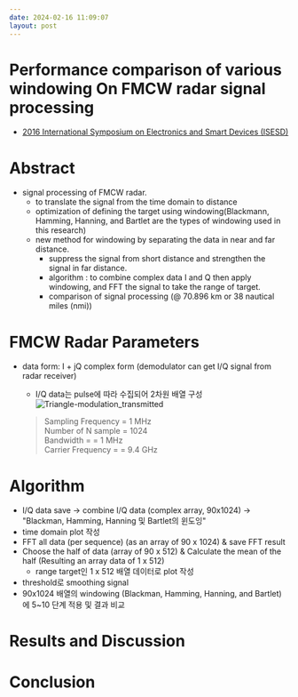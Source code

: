 ```yaml
---
date: 2024-02-16 11:09:07
layout: post
---
```



# Performance comparison of various windowing On FMCW radar signal processing
- [2016 International Symposium on Electronics and Smart Devices (ISESD)](https://ieeexplore.ieee.org/document/7886743)

# Abstract  
- signal processing of FMCW radar. 
  + to translate the signal from the time domain to distance 
  + optimization of defining the target using windowing(Blackmann, Hamming, Hanning, and Bartlet are the types of windowing used in this research)
  + new method for windowing by separating the data in near and far distance. 
    - suppress the signal from short distance and strengthen the signal in far distance. 
    - algorithm : to combine complex data I and Q then apply windowing, and FFT the signal to take the range of target. 
    - comparison of signal processing (@ 70.896 km or 38 nautical miles (nmi))

# FMCW Radar Parameters
- data form:  I + jQ complex form (demodulator can get I/Q signal from radar receiver)
  + I/Q data는 pulse에 따라 수집되어 2차원 배열 구성  
  ![Triangle-modulation_transmitted](https://ieeexplore.ieee.org/mediastore_new/IEEE/content/media/7883473/7886681/7886743/7886743-fig-2-source-small.gif)  
  
  > Sampling Frequency = 1 MHz  
    Number of N sample = 1024  
    Bandwidth = = 1 MHz  
    Carrier Frequency = = 9.4 GHz  

# Algorithm
- I/Q data save → combine I/Q data (complex array, 90x1024) → "Blackman, Hamming, Hanning 및 Bartlet의 윈도잉"
- time domain plot 작성
- FFT all data (per sequence) (as an array of 90 x 1024) & save FFT result
- Choose the half of data (array of 90 x 512) & Calculate the mean of the half (Resulting an array data of 1 x 512)
  + range target인 1 x 512 배열 데이터로 plot 작성
- threshold로 smoothing signal
- 90x1024 배열의 windowing (Blackman, Hamming, Hanning, and Bartlet)에 5~10 단계 적용 및 결과 비교

# Results and Discussion


# Conclusion



